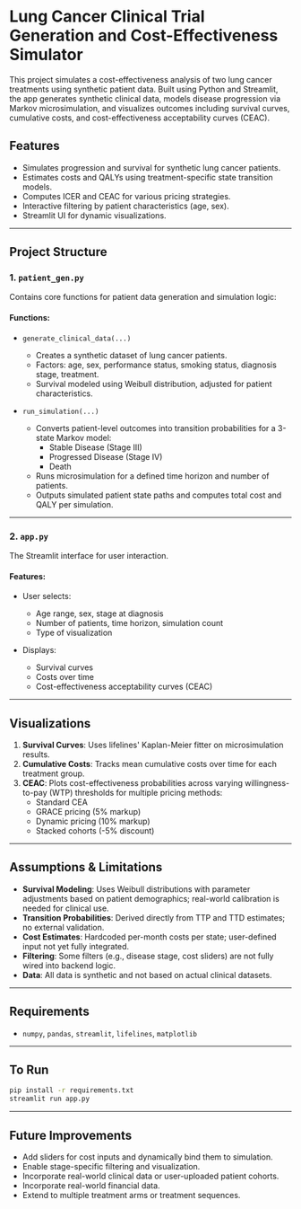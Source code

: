 
# Lung Cancer Clinical Trial Generation and Cost-Effectiveness Simulator

This project simulates a cost-effectiveness analysis of two lung cancer treatments using synthetic patient data. Built using Python and Streamlit, the app generates synthetic clinical data, models disease progression via Markov microsimulation, and visualizes outcomes including survival curves, cumulative costs, and cost-effectiveness acceptability curves (CEAC).

## Features

- Simulates progression and survival for synthetic lung cancer patients.
- Estimates costs and QALYs using treatment-specific state transition models.
- Computes ICER and CEAC for various pricing strategies.
- Interactive filtering by patient characteristics (age, sex).
- Streamlit UI for dynamic visualizations.

---

## Project Structure

### 1. `patient_gen.py`

Contains core functions for patient data generation and simulation logic:

#### Functions:

- `generate_clinical_data(...)`
  - Creates a synthetic dataset of lung cancer patients.
  - Factors: age, sex, performance status, smoking status, diagnosis stage, treatment.
  - Survival modeled using Weibull distribution, adjusted for patient characteristics.

- `run_simulation(...)`
  - Converts patient-level outcomes into transition probabilities for a 3-state Markov model:
    - Stable Disease (Stage III)
    - Progressed Disease (Stage IV)
    - Death
  - Runs microsimulation for a defined time horizon and number of patients.
  - Outputs simulated patient state paths and computes total cost and QALY per simulation.

---

### 2. `app.py`

The Streamlit interface for user interaction.

#### Features:
- User selects:
  - Age range, sex, stage at diagnosis
  - Number of patients, time horizon, simulation count
  - Type of visualization
  

- Displays:
  - Survival curves
  - Costs over time
  - Cost-effectiveness acceptability curves (CEAC) 

---

## Visualizations
1. **Survival Curves**: Uses lifelines' Kaplan-Meier fitter on microsimulation results.
2. **Cumulative Costs**: Tracks mean cumulative costs over time for each treatment group.
3. **CEAC**: Plots cost-effectiveness probabilities across varying willingness-to-pay (WTP) thresholds for multiple pricing methods:
   - Standard CEA
   - GRACE pricing (5% markup)
   - Dynamic pricing (10% markup)
   - Stacked cohorts (-5% discount)

---

## Assumptions & Limitations

- **Survival Modeling**: Uses Weibull distributions with parameter adjustments based on patient demographics; real-world calibration is needed for clinical use.
- **Transition Probabilities**: Derived directly from TTP and TTD estimates; no external validation.
- **Cost Estimates**: Hardcoded per-month costs per state; user-defined input not yet fully integrated.
- **Filtering**: Some filters (e.g., disease stage, cost sliders) are not fully wired into backend logic.
- **Data**: All data is synthetic and not based on actual clinical datasets.

---

## Requirements
- `numpy`, `pandas`, `streamlit`, `lifelines`, `matplotlib`

---

## To Run

```bash
pip install -r requirements.txt
streamlit run app.py
```

---

## Future Improvements
- Add sliders for cost inputs and dynamically bind them to simulation.
- Enable stage-specific filtering and visualization.
- Incorporate real-world clinical data or user-uploaded patient cohorts.
- Incorporate real-world financial data.
- Extend to multiple treatment arms or treatment sequences.
